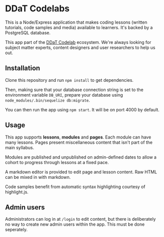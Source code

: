 DDaT Codelabs
=============

This is a Node/Express application that makes coding lessons (written tutorials, code samples and media) available to learners. It's backed by a PostgreSQL database.

This app part of the [DDaT Codelab](mailto:ddatcodelabs@gmail.com) ecosystem. We're always looking for subject matter experts, content designers and user researchers to help us out.

Installation
------------

Clone this repository and run `npm install` to get dependencies.

Then, making sure that your database connection string is set to the environment variable `DB_URI`, prepare your database using `node_modules/.bin/sequelize db:migrate`.

You can then run the app using `npm start`. It will be on port 4000 by default.

Usage
----

This app supports **lessons**, **modules** and **pages**. Each module can have many lessons. Pages present miscellaneous content that isn't part of the main syllabus.

Modules are published and unpublished on admin-defined dates to allow a cohort to progress through lessons at a fixed pace.

A markdown editor is provided to edit page and lesson content. Raw HTML can be mixed in with markdown.

Code samples benefit from automatic syntax highlighting courtesy of highlight.js.

Admin users
-----------

Administrators can log in at `/login` to edit content, but there is deliberately no way to create new admin users within the app. This must be done seperately.
